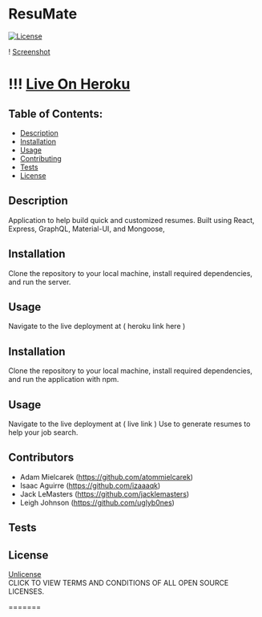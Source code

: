 # ResuMate

[![License](https://img.shields.io/badge/License-Unlicense%20-blue.svg)](https://opensource.org/licenses/Unlicense)

! [Screenshot]()

!!! [Live On Heroku]()
=======


## Table of Contents:

* [Description](#description)
* [Installation](#installation)
* [Usage](#usage)
* [Contributing](#contributors)
* [Tests](#tests)
* [License](#license)

## Description

Application to help build quick and customized resumes. Built using React, Express, GraphQL, Material-UI, and Mongoose, 

## Installation
Clone the repository to your local machine, install required dependencies, and run the server. 

## Usage
Navigate to the live deployment at ( heroku link here )

## Installation
Clone the repository to your local machine, install required dependencies, and run the application with npm. 

## Usage
Navigate to the live deployment at ( live link )
Use to generate resumes to help your job search.

## Contributors
* Adam Mielcarek (https://github.com/atommielcarek)
* Isaac Aguirre (https://github.com/izaaaqk)
* Jack LeMasters (https://github.com/jacklemasters)
* Leigh Johnson (https://github.com/uglyb0nes)


## Tests

## License
[Unlicense](https://opensource.org/licenses)<br>
CLICK TO VIEW TERMS AND CONDITIONS OF ALL OPEN SOURCE LICENSES.

=======
